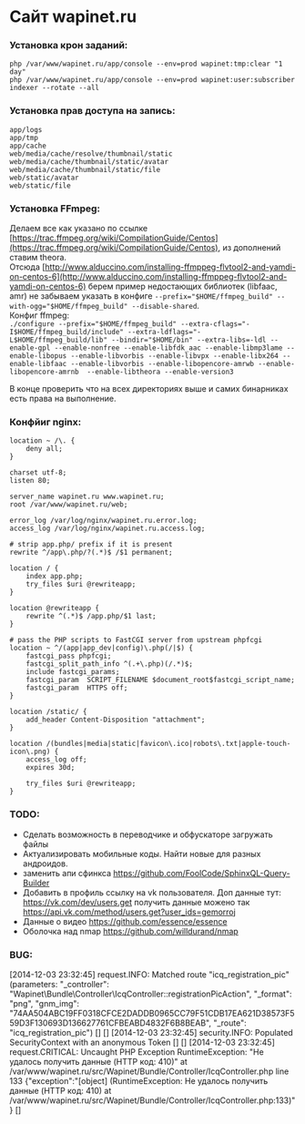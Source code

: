 # Сайт wapinet.ru

### Установка крон заданий:
`php /var/www/wapinet.ru/app/console --env=prod wapinet:tmp:clear "1 day"`  
`php /var/www/wapinet.ru/app/console --env=prod wapinet:user:subscriber`  
`indexer --rotate --all`  


### Установка прав доступа на запись:
`app/logs`  
`app/tmp`  
`app/cache`  
`web/media/cache/resolve/thumbnail/static`  
`web/media/cache/thumbnail/static/avatar`  
`web/media/cache/thumbnail/static/file`  
`web/static/avatar`  
`web/static/file`  


### Установка FFmpeg:
Делаем все как указано по ссылке [https://trac.ffmpeg.org/wiki/CompilationGuide/Centos](https://trac.ffmpeg.org/wiki/CompilationGuide/Centos), из дополнений ставим theora.  
Отсюда [http://www.alduccino.com/installing-ffmppeg-flvtool2-and-yamdi-on-centos-6](http://www.alduccino.com/installing-ffmppeg-flvtool2-and-yamdi-on-centos-6) берем пример недостающих библиотек (libfaac, amr) не забываем указать в конфиге `--prefix="$HOME/ffmpeg_build" --with-ogg="$HOME/ffmpeg_build" --disable-shared`.  
Конфиг ffmpeg:  
`./configure --prefix="$HOME/ffmpeg_build" --extra-cflags="-I$HOME/ffmpeg_build/include" --extra-ldflags="-L$HOME/ffmpeg_build/lib" --bindir="$HOME/bin" --extra-libs=-ldl --enable-gpl --enable-nonfree --enable-libfdk_aac --enable-libmp3lame --enable-libopus --enable-libvorbis --enable-libvpx --enable-libx264 --enable-libfaac --enable-libvorbis --enable-libopencore-amrwb --enable-libopencore-amrnb  --enable-libtheora --enable-version3`

В конце проверить что на всех директориях выше и самих бинарниках есть права на выполнение.



### Конфйиг nginx:
    location ~ /\. {
        deny all;
    }

    charset utf-8;
    listen 80;

    server_name wapinet.ru www.wapinet.ru;
    root /var/www/wapinet.ru/web;

    error_log /var/log/nginx/wapinet.ru.error.log;
    access_log /var/log/nginx/wapinet.ru.access.log;

    # strip app.php/ prefix if it is present
    rewrite ^/app\.php/?(.*)$ /$1 permanent;

    location / {
        index app.php;
        try_files $uri @rewriteapp;
    }

    location @rewriteapp {
        rewrite ^(.*)$ /app.php/$1 last;
    }

    # pass the PHP scripts to FastCGI server from upstream phpfcgi
    location ~ ^/(app|app_dev|config)\.php(/|$) {
        fastcgi_pass phpfcgi;
        fastcgi_split_path_info ^(.+\.php)(/.*)$;
        include fastcgi_params;
        fastcgi_param  SCRIPT_FILENAME $document_root$fastcgi_script_name;
        fastcgi_param  HTTPS off;
    }

    location /static/ {
        add_header Content-Disposition "attachment";
    }

    location /(bundles|media|static|favicon\.ico|robots\.txt|apple-touch-icon\.png) {
        access_log off;
        expires 30d;

        try_files $uri @rewriteapp;
    }


### TODO:
- Сделать возможность в переводчике и обфускаторе загружать файлы
- Актуализировать мобильные коды. Найти новые для разных андроидов.
- заменить апи сфинкса https://github.com/FoolCode/SphinxQL-Query-Builder
- Добавить в профиль ссылку на vk пользователя. Доп данные тут: https://vk.com/dev/users.get получить данные можено так https://api.vk.com/method/users.get?user_ids=gemorroj
- Данные о видео https://github.com/essence/essence
- Оболочка над nmap https://github.com/willdurand/nmap


### BUG:
[2014-12-03 23:32:45] request.INFO: Matched route "icq_registration_pic" (parameters: "_controller": "Wapinet\Bundle\Controller\IcqController::registrationPicAction", "_format": "png", "gnm_img": "74AA504ABC19FF0318CFCE2DADDB0965CC79F51CDB17EA621D38573F559D3F130693D136627761CFBEABD4832F6B8BEAB", "_route": "icq_registration_pic") [] []
[2014-12-03 23:32:45] security.INFO: Populated SecurityContext with an anonymous Token [] []
[2014-12-03 23:32:45] request.CRITICAL: Uncaught PHP Exception RuntimeException: "Не удалось получить данные (HTTP код: 410)" at /var/www/wapinet.ru/src/Wapinet/Bundle/Controller/IcqController.php line 133 {"exception":"[object] (RuntimeException: Не удалось получить данные (HTTP код: 410) at /var/www/wapinet.ru/src/Wapinet/Bundle/Controller/IcqController.php:133)"} []
